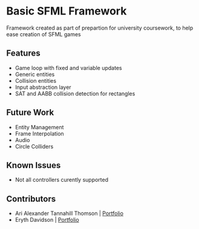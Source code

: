 # Basic SFML Framework

Framework created as part of prepartion for university coursework, to help ease creation of SFML games

## Features
- Game loop with fixed and variable updates
- Generic entities
- Collision entities
- Input abstraction layer
- SAT and AABB collision detection for rectangles
  
## Future Work
- Entity Management
- Frame Interpolation
- Audio
- Circle Colliders

## Known Issues
- Not all controllers curently supported

## Contributors
- Ari Alexander Tannahill Thomson | [Portfolio](aatthomsondev.co.uk)
- Eryth Davidson | [Portfolio](eryth.is-a.dev/)


